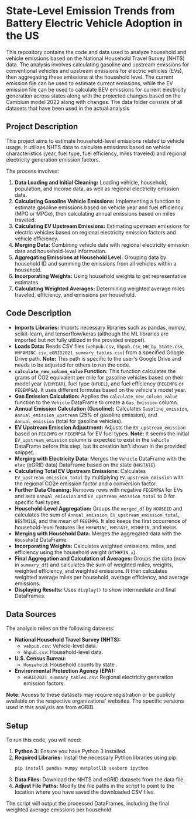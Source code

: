 # State-Level Emission Trends from Battery Electric Vehicle Adoption in the US

This repository contains the code and data used to analyze household and vehicle emissions based on the National Household Travel Survey (NHTS) data. The analysis involves calculating gasoline and upstream emissions for conventional vehicles and upstream emissions for electric vehicles (EVs), then aggregating these emissions at the household level. The current emission file can be used to estimate current emissions, while the EV emission file can be used to calculate BEV emissions for current electricity generation across states along with the projected changes based on the Cambium model 2022 along with changes. The data folder consists of all datasets that have been used in the actual analysis

## Project Description

This project aims to estimate household-level emissions related to vehicle usage. It utilizes NHTS data to calculate emissions based on vehicle characteristics (year, fuel type, fuel efficiency, miles traveled) and regional electricity generation emission factors.

The process involves:

1.  **Data Loading and Initial Cleaning:** Loading vehicle, household, population, and income data, as well as regional electricity emission data.
2.  **Calculating Gasoline Vehicle Emissions:** Implementing a function to estimate gasoline emissions based on vehicle year and fuel efficiency (MPG or MPGe), then calculating annual emissions based on miles traveled.
3.  **Calculating EV Upstream Emissions:** Estimating upstream emissions for electric vehicles based on regional electricity emission factors and vehicle efficiency.
4.  **Merging Data:** Combining vehicle data with regional electricity emission data and household-level information.
5.  **Aggregating Emissions at Household Level:** Grouping data by household ID and summing the emissions from all vehicles within a household.
6.  **Incorporating Weights:** Using household weights to get representative estimates.
7.  **Calculating Weighted Averages:** Determining weighted average miles traveled, efficiency, and emissions per household.

## Code Description

* **Imports Libraries:** Imports necessary libraries such as pandas, numpy, scikit-learn, and tensorflow/keras (although the ML libraries are imported but not fully utilized in the provided snippet).
* **Loads Data:** Reads CSV files (`vehpub.csv`, `hhpub.csv`, `HH_by_State.csv`, `HHFAMINC.csv`, `eGRID2021_summary_tables.csv`) from a specified Google Drive path. **Note:** This path is specific to the user's Google Drive and needs to be adjusted for others to run the code.
* **`calculate_new_column_value` Function:** This function calculates the grams of CO2 equivalent per mile for gasoline vehicles based on their model year (`VEHYEAR`), fuel type (`HFUEL`), and fuel efficiency (`FEGEMPG` or `FEGEMPGA`). It uses different formulas based on the vehicle's model year.
* **Gas Emission Calculation:** Applies the `calculate_new_column_value` function to the `Vehicle` DataFrame to create a `Gas_Emission` column.
* **Annual Emission Calculation (Gasoline):** Calculates `Gasoline_emission`, `Annual_emission_upstream` (25% of gasoline emission), and `Annual_emission` (total for gasoline vehicles).
* **EV Upstream Emission Adjustment:** Adjusts the `EV_upstream_emission` based on `FEGEMPG` or `FEGEMPGA` for EV fuel types. **Note:** It seems the initial `EV_upstream_emission` column is expected to exist in the `Vehicle` DataFrame before this step, but its creation isn't shown in the provided snippet.
* **Merging with Electricity Data:** Merges the `Vehicle` DataFrame with the `elec` (eGRID data) DataFrame based on the state (`HHSTATE`).
* **Calculating Total EV Upstream Emissions:** Calculates `EV_upstream_emission_total` by multiplying `EV_upstream_emission` with the regional CO2e emission factor and a conversion factor.
* **Further Data Cleaning:** Removes rows with negative `FEGEMPGA` for EVs and sets `Annual_emission` and `EV_upstream_emission_total` to 0 for specific fuel types.
* **Household-Level Aggregation:** Groups the `merged_df` by `HOUSEID` and calculates the sum of `Annual_emission`, `EV_upstream_emission_total`, `BESTMILE`, and the mean of `FEGEMPG`. It also keeps the first occurrence of household-level features like `HHFAMINC`, `HHSTATE`, `WTHHFIN`, and `HBHUR`.
* **Merging with Household Data:** Merges the aggregated data with the `Household` DataFrame.
* **Incorporating Weights:** Calculates weighted emissions, miles, and efficiency using the household weight (`WTHHFIN_x`).
* **Final Aggregation and Calculation of Averages:** Groups the data (now in `summary_df`) and calculates the sum of weighted miles, weights, weighted efficiency, and weighted emissions. It then calculates weighted average miles per household, average efficiency, and average emissions.
* **Displaying Results:** Uses `display()` to show intermediate and final DataFrames.

## Data Sources

The analysis relies on the following datasets:

* **National Household Travel Survey (NHTS):**
    * `vehpub.csv`: Vehicle-level data.
    * `hhpub.csv`: Household-level data.
* **U.S. Census Bureau:**
    * `Household`: Household counts by state .
* **Environmental Protection Agency (EPA):**
    * `eGRID2021_summary_tables.csv`: Regional electricity generation emission factors.

**Note:** Access to these datasets may require registration or be publicly available on the respective organizations' websites. The specific versions used in this analysis are from eGRID.

## Setup

To run this code, you will need:

1.  **Python 3:** Ensure you have Python 3 installed.
2.  **Required Libraries:** Install the necessary Python libraries using pip:
    ```bash
    pip install pandas numpy matplotlib seaborn ipython
    ```
3.  **Data Files:** Download the NHTS and eGRID datasets from the data file.
4.  **Adjust File Paths:** Modify the file paths in the script to point to the location where you have saved the downloaded CSV files.

The script will output the processed DataFrames, including the final weighted average emissions per household.
